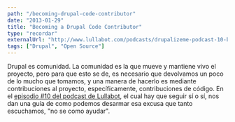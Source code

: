 ```yaml
---
path: "/becoming-drupal-code-contributor"
date: "2013-01-29"
title: "Becoming a Drupal Code Contributor"
type: "recordar"
externalUrl: "http://www.lullabot.com/podcasts/drupalizeme-podcast-10-becoming-drupal-code-contributor"
tags: ["Drupal", "Open Source"]
---
```


Drupal es comunidad. La comunidad es la que mueve y mantiene vivo el proyecto, pero para que esto se de, es necesario que devolvamos un poco de lo mucho que tomamos, y una manera de hacerlo es mediante contribuciones al proyecto, específicamente, contribuciones de código. En el [episodio #10 del podcast de Lullabot](http://www.lullabot.com/podcasts/drupalizeme-podcast-10-becoming-drupal-code-contributor), el cual hay que seguir sí o sí, nos dan una guía de como podemos desarmar esa excusa que tanto escuchamos, "no se como ayudar".
